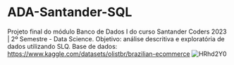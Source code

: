 # ADA-Santander-SQL
Projeto final do módulo Banco de Dados I do curso Santander Coders 2023 | 2º Semestre - Data Science.
Objetivo: análise descritiva e exploratória de dados utilizando SLQ.
Base de dados: https://www.kaggle.com/datasets/olistbr/brazilian-ecommerce
![HRhd2Y0](https://github.com/dcladeira/ADA-Santander-SQL/assets/105871864/73a79bfe-1564-43e8-991e-dc1802086558)
